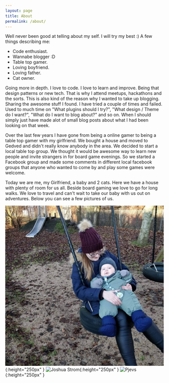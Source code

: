 ```yaml
---
layout: page
title: About
permalink: /about/
---
```


Well never been good at telling about my self. I will try my best :) 
A few things describing me:

* Code enthusiast.
* Wannabe blogger :D
* Table top gamer.
* Loving boyfriend.
* Loving father.
* Cat owner.

Going more in depth. I love to code. I love to learn and improve. Being that design patterns or new tech. That is why I attend meetups, hackathons and the sorts. This is also kind of the reason why I wanted to take up blogging. Sharing the awesome stuff I found. I have tried a couple of times and failed. Used to much time on "What plugins should I try?", "What design / Theme do I want?", "What do I want to blog about?" and so on. When I should simply just have made alot of small blog posts about what I had been looking on that week.

Over the last few years I have gone from being a online gamer to being a table top gamer with my girlfriend. We bought a house and moved to Gedved and didn't really know anybody in the area. We decided to start a local table top group. We thought it would be awesome way to learn new people and invite strangers in for board game evenings. So we started a Facebook group and made some comments in different local facebook groups that anyone who wanted to come by and play some games were welcome.

Today we are me, my Girlfriend, a baby and 2 cats. Here we have a house with plenty of room for us all. Beside board gaming we love to go for long walks. We love to travel and can't wait to take our baby with us out on adventures. Below you can see a few pictures of us.

![Ina Strom](/assets/inastorm.jpg){:height="250px" }
![Joshua Strom](/assets/joshstorm.png){:height="250px" }
![Pjevs](/assets/pjevs.jpg){:height="250px" }